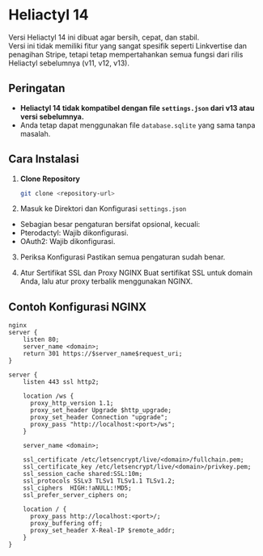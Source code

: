 # Heliactyl 14

Versi Heliactyl 14 ini dibuat agar bersih, cepat, dan stabil.  
Versi ini tidak memiliki fitur yang sangat spesifik seperti Linkvertise dan penagihan Stripe, tetapi tetap mempertahankan semua fungsi dari rilis Heliactyl sebelumnya (v11, v12, v13).  

## Peringatan  
- **Heliactyl 14 tidak kompatibel dengan file `settings.json` dari v13 atau versi sebelumnya.**  
- Anda tetap dapat menggunakan file `database.sqlite` yang sama tanpa masalah.  

## Cara Instalasi  

1. **Clone Repository**  
   ```bash
   git clone <repository-url>

2. Masuk ke Direktori dan Konfigurasi `settings.json`

- Sebagian besar pengaturan bersifat opsional, kecuali:
- Pterodactyl: Wajib dikonfigurasi.
- OAuth2: Wajib dikonfigurasi.

3. Periksa Konfigurasi
   Pastikan semua pengaturan sudah benar.

4. Atur Sertifikat SSL dan Proxy NGINX
   Buat sertifikat SSL untuk domain Anda, lalu atur proxy terbalik menggunakan NGINX.

## Contoh Konfigurasi NGINX

```
nginx
server {
    listen 80;
    server_name <domain>;
    return 301 https://$server_name$request_uri;
}

server {
    listen 443 ssl http2;

    location /ws {
      proxy_http_version 1.1;
      proxy_set_header Upgrade $http_upgrade;
      proxy_set_header Connection "upgrade";
      proxy_pass "http://localhost:<port>/ws";
    }

    server_name <domain>;

    ssl_certificate /etc/letsencrypt/live/<domain>/fullchain.pem;
    ssl_certificate_key /etc/letsencrypt/live/<domain>/privkey.pem;
    ssl_session_cache shared:SSL:10m;
    ssl_protocols SSLv3 TLSv1 TLSv1.1 TLSv1.2;
    ssl_ciphers  HIGH:!aNULL:!MD5;
    ssl_prefer_server_ciphers on;

    location / {
      proxy_pass http://localhost:<port>/;
      proxy_buffering off;
      proxy_set_header X-Real-IP $remote_addr;
    }
}
```
